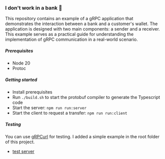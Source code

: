 ### I don't work in a bank :bank:

This repository contains an example of a gRPC application that demonstrates the interaction between a bank and a customer's wallet. The application is designed with two main components: a sender and a receiver. This example serves as a practical guide for understanding the implementation of gRPC communication in a real-world scenario.

##### Prerequisites

* Node 20
* Protoc


##### Getting started

* Install prerequisites
* Run `./build.sh` to start the protobuf compiler to generate the Typescript code
* Start the server: `npm run run:server`
* Start the client to request a transfer: `npm run run:client`


##### Testing

You can use [gRPCurl](https://github.com/fullstorydev/grpcurl) for testing. I added a simple example in the root folder of this project.

* [test server](./test-server.sh)
